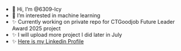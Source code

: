 - 👋 Hi, I’m @6309-lcy
- 👀 I’m interested in machine learning
- ✨ Currently working on private repo for CTGoodjob Future Leader Award 2025 project
- ✨ I will upload more project I did later in July
- ✨ [Here is my Linkedin Profile](https://linkedin.com/in/cheuk-yin-lam-374b83337)


<!---
6309-lcy/6309-lcy is a ✨ special ✨ repository because its `README.md` (this file) appears on your GitHub profile.
You can click the Preview link to take a look at your changes.
--->
